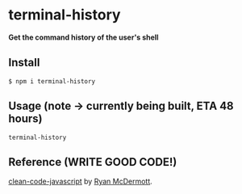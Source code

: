 # terminal-history

**Get the command history of the user's shell**

## Install

```
$ npm i terminal-history
```

## Usage (note -> currently being built, ETA 48 hours)

```
terminal-history
```

## Reference (WRITE GOOD CODE!)

[clean-code-javascript](https://github.com/ryanmcdermott/clean-code-javascript) by [Ryan McDermott](https://github.com/ryanmcdermott).

